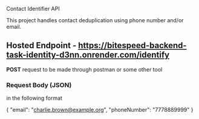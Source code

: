  Contact Identifier API

This project handles contact deduplication using phone number and/or email.

## Hosted Endpoint - https://bitespeed-backend-task-identity-d3nn.onrender.com/identify


**POST** request to be made through postman or some other tool

### Request Body (JSON)

in the following format

{
  "email": "charlie.brown@example.org",
  "phoneNumber": "7778889999"
}


